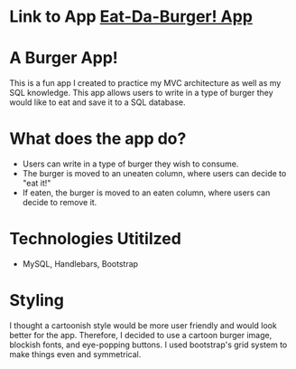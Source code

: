 # Link to App [Eat-Da-Burger! App](https://burger-handlebars-yo.herokuapp.com/)

# A Burger App!

This is a fun app I created to practice my MVC architecture as well as my SQL knowledge. This app allows users to write in a type of burger they would like to eat and save it to a SQL database.

# What does the app do?
* Users can write in a type of burger they wish to consume.
* The burger is moved to an uneaten column, where users can decide to "eat it!"
* If eaten, the burger is moved to an eaten column, where users can decide to remove it.

# Technologies Utitilzed
* MySQL, Handlebars, Bootstrap

# Styling
I thought a cartoonish style would be more user friendly and would look better for the app. Therefore, I decided to use a cartoon burger image, blockish fonts, and eye-popping buttons. I used bootstrap's grid system to make things even and symmetrical. 
